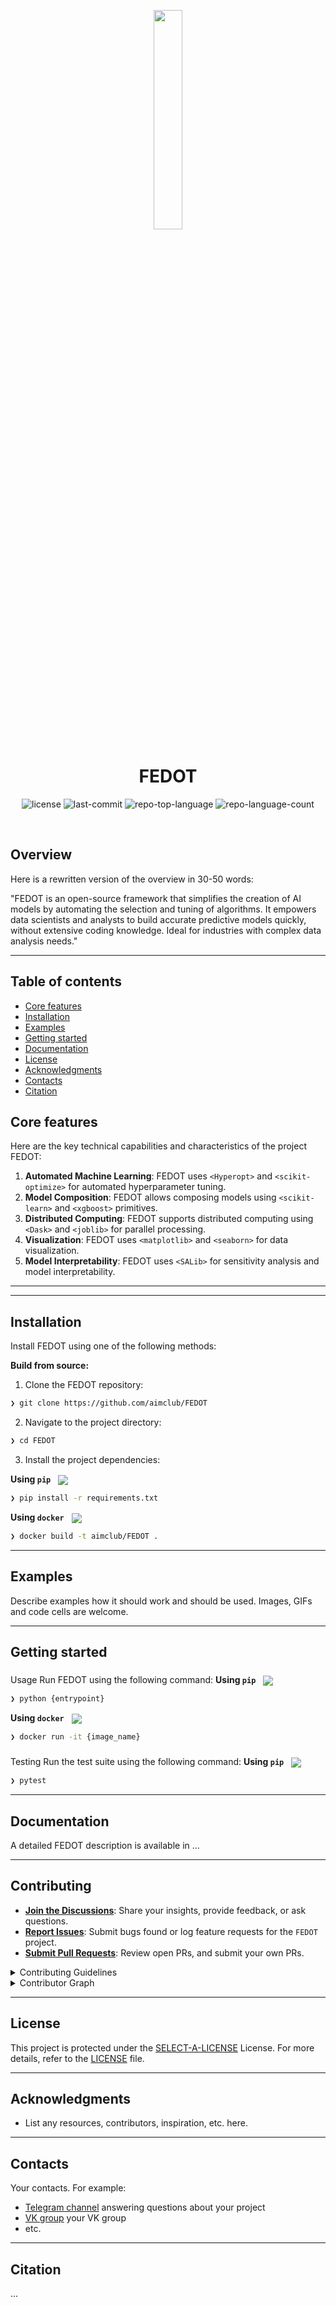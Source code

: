 <p align="center">
    <img src="" align="center" width="30%">
</p>
<p align="center"><h1 align="center">FEDOT</h1></p>
<p align="center">
	<img src="https://img.shields.io/github/license/aimclub/FEDOT?style=BadgeStyleOptions.DEFAULT&logo=opensourceinitiative&logoColor=white&color=blue" alt="license">
	<img src="https://img.shields.io/github/last-commit/aimclub/FEDOT?style=BadgeStyleOptions.DEFAULT&logo=git&logoColor=white&color=blue" alt="last-commit">
	<img src="https://img.shields.io/github/languages/top/aimclub/FEDOT?style=BadgeStyleOptions.DEFAULT&color=blue" alt="repo-top-language">
	<img src="https://img.shields.io/github/languages/count/aimclub/FEDOT?style=BadgeStyleOptions.DEFAULT&color=blue" alt="repo-language-count">
</p>
<p align="center"><!-- default option, no dependency badges. -->
</p>
<p align="center">
	<!-- default option, no dependency badges. -->
</p>
<br>

## Overview

Here is a rewritten version of the overview in 30-50 words:

"FEDOT is an open-source framework that simplifies the creation of AI models by automating the selection and tuning of algorithms. It empowers data scientists and analysts to build accurate predictive models quickly, without extensive coding knowledge. Ideal for industries with complex data analysis needs."

---


## Table of contents

- [Core features](#core-features)
- [Installation](#installation)
- [Examples](#examples)
- [Getting started](#getting-started)
- [Documentation](#documentation)
- [License](#license)
- [Acknowledgments](#acknowledgments)
- [Contacts](#contacts)
- [Citation](#citation)


## Core features

Here are the key technical capabilities and characteristics of the project FEDOT:

1. **Automated Machine Learning**: FEDOT uses `<Hyperopt>` and `<scikit-optimize>` for automated hyperparameter tuning.
2. **Model Composition**: FEDOT allows composing models using `<scikit-learn>` and `<xgboost>` primitives.
3. **Distributed Computing**: FEDOT supports distributed computing using `<Dask>` and `<joblib>` for parallel processing.
4. **Visualization**: FEDOT uses `<matplotlib>` and `<seaborn>` for data visualization.
5. **Model Interpretability**: FEDOT uses `<SALib>` for sensitivity analysis and model interpretability.

---

---


## Installation

Install FEDOT using one of the following methods:

**Build from source:**

1. Clone the FEDOT repository:
```sh
❯ git clone https://github.com/aimclub/FEDOT
```

2. Navigate to the project directory:
```sh
❯ cd FEDOT
```

3. Install the project dependencies:


**Using `pip`** &nbsp; [<img align="center" src="https://img.shields.io/badge/Pip-3776AB.svg?style={badge_style}&logo=pypi&logoColor=white" />](https://pypi.org/project/pip/)

```sh
❯ pip install -r requirements.txt
```


**Using `docker`** &nbsp; [<img align="center" src="https://img.shields.io/badge/Docker-2CA5E0.svg?style={badge_style}&logo=docker&logoColor=white" />](https://www.docker.com/)

```sh
❯ docker build -t aimclub/FEDOT .
```




---

## Examples

Describe examples how it should work and should be used. Images, GIFs and code cells are welcome.

---

## Getting started

###
 Usage
Run FEDOT using the following command:
**Using `pip`** &nbsp; [<img align="center" src="https://img.shields.io/badge/Pip-3776AB.svg?style={badge_style}&logo=pypi&logoColor=white" />](https://pypi.org/project/pip/)

```sh
❯ python {entrypoint}
```


**Using `docker`** &nbsp; [<img align="center" src="https://img.shields.io/badge/Docker-2CA5E0.svg?style={badge_style}&logo=docker&logoColor=white" />](https://www.docker.com/)

```sh
❯ docker run -it {image_name}
```


###
 Testing
Run the test suite using the following command:
**Using `pip`** &nbsp; [<img align="center" src="https://img.shields.io/badge/Pip-3776AB.svg?style={badge_style}&logo=pypi&logoColor=white" />](https://pypi.org/project/pip/)

```sh
❯ pytest
```


---
## Documentation

A detailed FEDOT description is available in ...

---

## Contributing

- **[Join the Discussions](https://github.com/aimclub/FEDOT/discussions)**: Share your insights, provide feedback, or ask questions.
- **[Report Issues](https://github.com/aimclub/FEDOT/issues)**: Submit bugs found or log feature requests for the `FEDOT` project.
- **[Submit Pull Requests](https://github.com/aimclub/FEDOT/blob/main/CONTRIBUTING.md)**: Review open PRs, and submit your own PRs.

<details closed>
<summary>Contributing Guidelines</summary>

1. **Fork the Repository**: start by forking the project repository to your github account.
2. **Clone Locally**: clone the forked repository to your local machine using a git client.
   ```sh
   git clone https://github.com/aimclub/FEDOT
   ```
3. **Create a New Branch**: always work on a new branch, giving it a descriptive name.
   ```sh
   git checkout -b new-feature-x
   ```
4. **Make Your Changes**: develop and test your changes locally.
5. **Commit Your Changes**: commit with a clear message describing your updates.
   ```sh
   git commit -m 'Implemented new feature x.'
   ```
6. **Push to github**: push the changes to your forked repository.
   ```sh
   git push origin new-feature-x
   ```
7. **Submit a Pull Request**: create a PR against the original project repository. Clearly describe the changes and their motivations.
8. **Review**: once your PR is reviewed and approved, it will be merged into the main branch. Congratulations on your contribution!
</details>

<details closed>
<summary>Contributor Graph</summary>
<br>
<p align="left">
   <a href="https://github.com{/aimclub/FEDOT/}graphs/contributors">
      <img src="https://contrib.rocks/image?repo=aimclub/FEDOT">
   </a>
</p>
</details>

---

## License

This project is protected under the [SELECT-A-LICENSE](https://choosealicense.com/licenses) License. For more details, refer to the [LICENSE](https://choosealicense.com/licenses/) file.

---

## Acknowledgments

- List any resources, contributors, inspiration, etc. here.

---

## Contacts

Your contacts. For example:

- [Telegram channel](https://t.me/) answering questions about your project
- [VK group](<https://vk.com/>) your VK group
- etc.

---

## Citation

...

